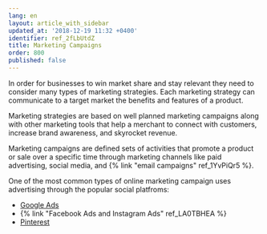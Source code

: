 ```yaml
---
lang: en
layout: article_with_sidebar
updated_at: '2018-12-19 11:32 +0400'
identifier: ref_2fLbUtdZ
title: Marketing Campaigns
order: 800
published: false
---
```

In order for businesses to win market share and stay relevant they need to consider many types of marketing strategies. Each marketing strategy can communicate to a target market the benefits and features of a product.

Marketing strategies are based on well planned marketing campaigns along with other marketing tools that help a merchant to connect with customers, increase brand awareness, and skyrocket revenue.

Marketing campaigns are defined sets of activities that promote a product or sale over a specific time through marketing channels like paid advertising, social media, and {% link "email campaigns" ref_1YvPiQr5 %}. 

One of the most common types of online marketing campaign uses advertising through the popular social platfroms:
* [Google Ads](https://market.x-cart.com/addons/googleadwords.html "Marketing Campaigns")
* {% link "Facebook Ads and Instagram Ads" ref_LA0TBHEA %}
* [Pinterest](https://market.x-cart.com/addons/pinterest-tag.html "Marketing Campaigns")


